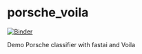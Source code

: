 # porsche_voila

[![Binder](https://mybinder.org/badge_logo.svg)](https://mybinder.org/v2/gh/Callum-Betcity/fastai/HEAD?urlpath=voila%2Frender%2Fporsche_classifier.ipynb)

Demo Porsche classifier with fastai and Voila
